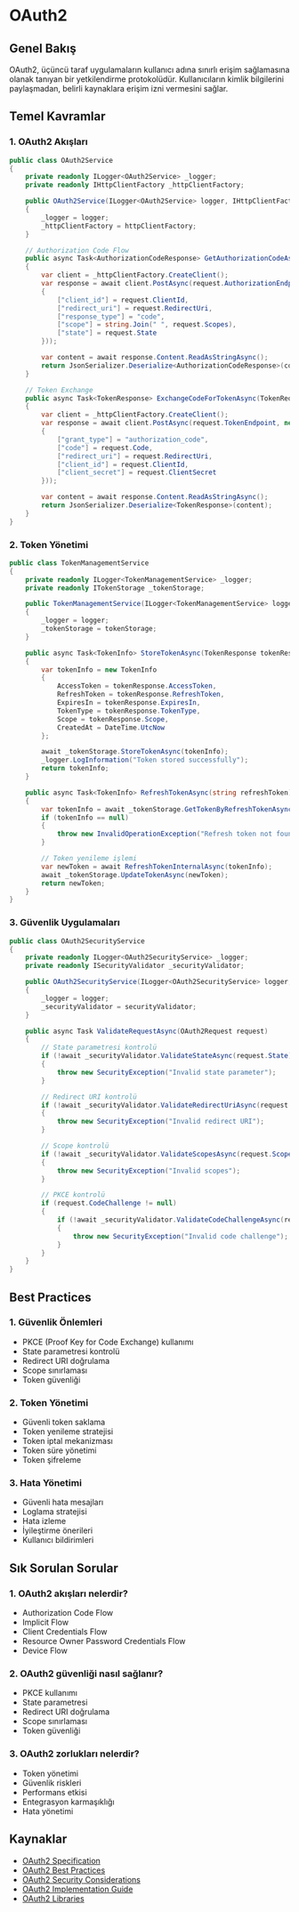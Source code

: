 # OAuth2

## Genel Bakış
OAuth2, üçüncü taraf uygulamaların kullanıcı adına sınırlı erişim sağlamasına olanak tanıyan bir yetkilendirme protokolüdür. Kullanıcıların kimlik bilgilerini paylaşmadan, belirli kaynaklara erişim izni vermesini sağlar.

## Temel Kavramlar

### 1. OAuth2 Akışları
```csharp
public class OAuth2Service
{
    private readonly ILogger<OAuth2Service> _logger;
    private readonly IHttpClientFactory _httpClientFactory;

    public OAuth2Service(ILogger<OAuth2Service> logger, IHttpClientFactory httpClientFactory)
    {
        _logger = logger;
        _httpClientFactory = httpClientFactory;
    }

    // Authorization Code Flow
    public async Task<AuthorizationCodeResponse> GetAuthorizationCodeAsync(AuthorizationRequest request)
    {
        var client = _httpClientFactory.CreateClient();
        var response = await client.PostAsync(request.AuthorizationEndpoint, new FormUrlEncodedContent(new Dictionary<string, string>
        {
            ["client_id"] = request.ClientId,
            ["redirect_uri"] = request.RedirectUri,
            ["response_type"] = "code",
            ["scope"] = string.Join(" ", request.Scopes),
            ["state"] = request.State
        }));

        var content = await response.Content.ReadAsStringAsync();
        return JsonSerializer.Deserialize<AuthorizationCodeResponse>(content);
    }

    // Token Exchange
    public async Task<TokenResponse> ExchangeCodeForTokenAsync(TokenRequest request)
    {
        var client = _httpClientFactory.CreateClient();
        var response = await client.PostAsync(request.TokenEndpoint, new FormUrlEncodedContent(new Dictionary<string, string>
        {
            ["grant_type"] = "authorization_code",
            ["code"] = request.Code,
            ["redirect_uri"] = request.RedirectUri,
            ["client_id"] = request.ClientId,
            ["client_secret"] = request.ClientSecret
        }));

        var content = await response.Content.ReadAsStringAsync();
        return JsonSerializer.Deserialize<TokenResponse>(content);
    }
}
```

### 2. Token Yönetimi
```csharp
public class TokenManagementService
{
    private readonly ILogger<TokenManagementService> _logger;
    private readonly ITokenStorage _tokenStorage;

    public TokenManagementService(ILogger<TokenManagementService> logger, ITokenStorage tokenStorage)
    {
        _logger = logger;
        _tokenStorage = tokenStorage;
    }

    public async Task<TokenInfo> StoreTokenAsync(TokenResponse tokenResponse)
    {
        var tokenInfo = new TokenInfo
        {
            AccessToken = tokenResponse.AccessToken,
            RefreshToken = tokenResponse.RefreshToken,
            ExpiresIn = tokenResponse.ExpiresIn,
            TokenType = tokenResponse.TokenType,
            Scope = tokenResponse.Scope,
            CreatedAt = DateTime.UtcNow
        };

        await _tokenStorage.StoreTokenAsync(tokenInfo);
        _logger.LogInformation("Token stored successfully");
        return tokenInfo;
    }

    public async Task<TokenInfo> RefreshTokenAsync(string refreshToken)
    {
        var tokenInfo = await _tokenStorage.GetTokenByRefreshTokenAsync(refreshToken);
        if (tokenInfo == null)
        {
            throw new InvalidOperationException("Refresh token not found");
        }

        // Token yenileme işlemi
        var newToken = await RefreshTokenInternalAsync(tokenInfo);
        await _tokenStorage.UpdateTokenAsync(newToken);
        return newToken;
    }
}
```

### 3. Güvenlik Uygulamaları
```csharp
public class OAuth2SecurityService
{
    private readonly ILogger<OAuth2SecurityService> _logger;
    private readonly ISecurityValidator _securityValidator;

    public OAuth2SecurityService(ILogger<OAuth2SecurityService> logger, ISecurityValidator securityValidator)
    {
        _logger = logger;
        _securityValidator = securityValidator;
    }

    public async Task ValidateRequestAsync(OAuth2Request request)
    {
        // State parametresi kontrolü
        if (!await _securityValidator.ValidateStateAsync(request.State))
        {
            throw new SecurityException("Invalid state parameter");
        }

        // Redirect URI kontrolü
        if (!await _securityValidator.ValidateRedirectUriAsync(request.RedirectUri))
        {
            throw new SecurityException("Invalid redirect URI");
        }

        // Scope kontrolü
        if (!await _securityValidator.ValidateScopesAsync(request.Scopes))
        {
            throw new SecurityException("Invalid scopes");
        }

        // PKCE kontrolü
        if (request.CodeChallenge != null)
        {
            if (!await _securityValidator.ValidateCodeChallengeAsync(request.CodeChallenge, request.CodeChallengeMethod))
            {
                throw new SecurityException("Invalid code challenge");
            }
        }
    }
}
```

## Best Practices

### 1. Güvenlik Önlemleri
- PKCE (Proof Key for Code Exchange) kullanımı
- State parametresi kontrolü
- Redirect URI doğrulama
- Scope sınırlaması
- Token güvenliği

### 2. Token Yönetimi
- Güvenli token saklama
- Token yenileme stratejisi
- Token iptal mekanizması
- Token süre yönetimi
- Token şifreleme

### 3. Hata Yönetimi
- Güvenli hata mesajları
- Loglama stratejisi
- Hata izleme
- İyileştirme önerileri
- Kullanıcı bildirimleri

## Sık Sorulan Sorular

### 1. OAuth2 akışları nelerdir?
- Authorization Code Flow
- Implicit Flow
- Client Credentials Flow
- Resource Owner Password Credentials Flow
- Device Flow

### 2. OAuth2 güvenliği nasıl sağlanır?
- PKCE kullanımı
- State parametresi
- Redirect URI doğrulama
- Scope sınırlaması
- Token güvenliği

### 3. OAuth2 zorlukları nelerdir?
- Token yönetimi
- Güvenlik riskleri
- Performans etkisi
- Entegrasyon karmaşıklığı
- Hata yönetimi

## Kaynaklar
- [OAuth2 Specification](https://tools.ietf.org/html/rfc6749)
- [OAuth2 Best Practices](https://oauth.net/2/)
- [OAuth2 Security Considerations](https://tools.ietf.org/html/rfc6819)
- [OAuth2 Implementation Guide](https://oauth.net/2/grant-types/)
- [OAuth2 Libraries](https://oauth.net/code/) 